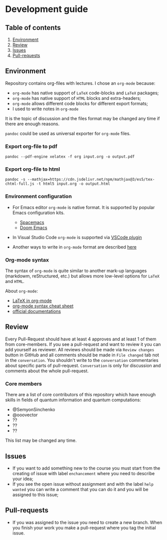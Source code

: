 # Development guide

## Table of contents

1. [Environment](#environment)
2. [Review](#review)
3. [Issues](#issues)
4. [Pull-requests](#pull-requests)

## Environment

Repository contains org-files with lectures. I chose an `org-mode` because:

- `org-mode` has native support of `LaTeX` code-blocks and `LaTeX` packages;
- `org-mode` has native support of `HTML` blocks and extra-headers;
- `org-mode` allows different code blocks for different export formats;
- I used to write notes in `org-mode`

It is the topic of discussion and the files format may be changed any time if there are enough reasons.

`pandoc` could be used as universal exporter for `org-mode` files.

### Export org-file to pdf

`pandoc --pdf-engine xelatex -f org input.org -o output.pdf`

### Export org-file to html

`pandoc -s --mathjax=https://cdn.jsdelivr.net/npm/mathjax@3/es5/tex-chtml-full.js -t html5 input.org -o output.html`

### Environment configuration

- For Emacs editor `org-mode` is native format. It is supported by popular Emacs configuration kits.

  - [Spacemacs](https://www.spacemacs.org/)
  - [Doom Emacs](https://github.com/hlissner/doom-emacs)

- In Visual Studio Code `org-mode` is supported via [VSCode plugin](https://github.com/vscode-org-mode/vscode-org-mode)
- Another ways to write in `org-mode` format are described [here](https://opensource.com/article/19/1/productivity-tool-org-mode)

### Org-mode syntax

The syntax of `org-mode` is quite similar to another mark-up languages (markdowm, reStructured, etc.) but allows more low-level options for `LaTeX` and `HTML`.

About `org-mode`:

- [LaTeX in org-mode](https://opensource.com/article/20/4/emacs-org-mode)
- [org-mode syntax cheat sheet](https://nhigham.com/2017/11/02/org-mode-syntax-cheat-sheet/)
- [official documentations](https://orgmode.org/org.html)

## Review

Every Pull-Request should have at least 4 approves and at least 1 of them from core-members. If you see a pull-request and want to review it you can add yourself as reviewer. All reviews should be made via `Review changes` button in GitHub and all comments should be made in `File changed` tab not in the `conversation`. You shouldn't write to the `conversation` commentaries about specific parts of pull-request. `Conversation` is only for discussion and comments about the whole pull-request.

### Core members

There are a list of core contributors of this repository which have enough skills in fields of quantum information and quantum computations:

- @SemyonSinchenko
- @ooovector
- ??
- ??
- ??

This list may be changed any time.

## Issues

- If you want to add something new to the course you must start from the creating of issue with label `enchancement` where you need to describe your idea;
- If you see the open issue without assignment and with the label `help wanted` you can write a comment that you can do it and you will be assigned to this issue;

## Pull-requests

- If you was assigned to the issue you need to create a new branch. When you finish your work you make a pull-request where you tag the initial issue.
